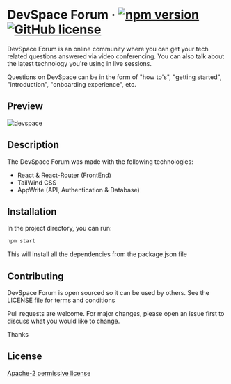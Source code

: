 # DevSpace Forum &middot; [![npm version](https://img.shields.io/badge/npm-v6.14.13-blue)](https://www.npmjs.com/package/react) [![GitHub license](https://img.shields.io/hexpm/l/apa)](https://github.com/facebook/react/blob/main/LICENSE)

DevSpace Forum is an online community where you can get your tech related questions answered via video conferencing. You can also talk about the latest technology you're using in live sessions.

Questions on DevSpace can be in the form of "how to's", "getting started", "introduction", "onboarding experience", etc. 

## Preview
![devspace](https://user-images.githubusercontent.com/28518667/167266369-9cd83538-8441-4750-891b-477aa960dd17.gif)


## Description
The DevSpace Forum was made with the following technologies:

- React & React-Router (FrontEnd)
- TailWind CSS
- AppWrite (API, Authentication & Database)

## Installation

In the project directory, you can run:

```bash
npm start
```
This will install all the dependencies from the package.json file

## Contributing
DevSpace Forum is open sourced so it can be used by others. See the LICENSE file for terms and conditions

Pull requests are welcome. For major changes, please open an issue first to discuss what you would like to change.

Thanks

## License
[Apache-2 permissive license](https://www.apache.org/licenses/LICENSE-2.0)
